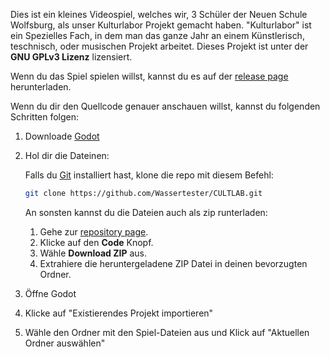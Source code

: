 Dies ist ein kleines Videospiel, welches wir, 3 Schüler der Neuen Schule Wolfsburg, als unser Kulturlabor Projekt gemacht haben. "Kulturlabor" ist ein Spezielles Fach, in dem man das ganze Jahr an einem Künstlerisch, teschnisch, oder musischen Projekt arbeitet. Dieses Projekt ist unter der **GNU GPLv3 Lizenz** lizensiert. 

Wenn du das Spiel spielen willst, kannst du es auf der [release page](https://github.com/Wassertester/CULTLAB/releases/latest) herunterladen.

Wenn du dir den Quellcode genauer anschauen willst, kannst du folgenden Schritten folgen:
1. Downloade [Godot](https://godotengine.org/download/windows/)
2. Hol dir die Dateinen:

    Falls du [Git](https://git-scm.com/) installiert hast, klone die repo mit diesem Befehl:

    ```sh
    git clone https://github.com/Wassertester/CULTLAB.git
    ```

    An sonsten kannst du die Dateien auch als zip runterladen:
    1. Gehe zur [repository page](https://github.com/owner/repo).
    2. Klicke auf den **Code** Knopf.
    3. Wähle **Download ZIP** aus.
    4. Extrahiere die heruntergeladene ZIP Datei in deinen bevorzugten Ordner.
3. Öffne Godot
4. Klicke auf "Existierendes Projekt importieren"
5. Wähle den Ordner mit den Spiel-Dateien aus und Klick auf "Aktuellen Ordner auswählen"
